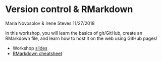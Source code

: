 Version control & RMarkdown
================
Maria Novosolov & Irene Steves
11/27/2018

In this workshop, you will learn the basics of git/GitHub, create an
RMarkdown file, and learn how to host it on the web using GitHub pages\!

  - Workshop
    [slides](https://ecodatasci-tlv.github.io/git-rmd/pres.html)  
  - [RMarkdown
    cheatsheet](https://www.rstudio.com/wp-content/uploads/2016/03/rmarkdown-cheatsheet-2.0.pdf)
